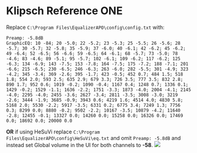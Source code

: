 # Klipsch Reference ONE
Replace `C:\Program Files\EqualizerAPO\config\config.txt` with:
```
Preamp: -5.8dB
GraphicEQ: 10 -84; 20 -5.0; 22 -5.2; 23 -5.3; 25 -5.5; 26 -5.6; 28 -5.7; 30 -5.7; 32 -5.8; 35 -5.9; 37 -6.0; 40 -6.1; 42 -6.2; 45 -6.2; 49 -6.4; 52 -6.5; 56 -6.6; 59 -6.5; 64 -6.1; 68 -5.7; 73 -5.0; 78 -4.6; 83 -4.6; 89 -5.1; 95 -5.7; 102 -6.1; 109 -6.2; 117 -6.2; 125 -6.3; 134 -6.9; 143 -7.5; 153 -7.8; 164 -7.5; 175 -7.2; 188 -7.1; 201 -6.6; 215 -6.5; 230 -6.5; 246 -6.3; 263 -6.0; 282 -5.5; 301 -4.9; 323 -4.2; 345 -3.4; 369 -2.6; 395 -1.7; 423 -0.5; 452 0.7; 484 1.5; 518 1.8; 554 2.0; 593 2.5; 635 2.9; 679 3.3; 726 3.5; 777 3.5; 832 2.8; 890 1.7; 952 0.6; 1019 -0.2; 1090 -0.4; 1167 0.4; 1248 0.7; 1336 0.1; 1429 -0.2; 1529 -1.1; 1636 -2.2; 1751 -3.3; 1873 -4.0; 2004 -4.1; 2145 -4.0; 2295 -4.0; 2455 -3.6; 2627 -3.4; 2811 -3.5; 3008 -3.0; 3219 -2.6; 3444 -1.9; 3685 -0.9; 3943 0.6; 4219 1.6; 4514 4.0; 4830 5.8; 5168 2.0; 5530 -2.2; 5917 -3.5; 6331 0.2; 6775 3.4; 7249 1.3; 7756 0.3; 8299 0.0; 8880 -0.2; 9502 -2.2; 10167 -3.5; 10879 -4.2; 11640 -2.8; 12455 -0.1; 13327 0.0; 14260 0.0; 15258 0.0; 16326 0.0; 17469 0.0; 18692 0.0; 20000 0.0
```
**OR** if using HeSuVi replace `C:\Program Files\EqualizerAPO\config\HeSuVi\eq.txt` and omit `Preamp: -5.8dB` and instead set Global volume in the UI for both channels to **-58**.
![](https://raw.githubusercontent.com/jaakkopasanen/AutoEq/master/results/Sonoma%20Model%20One/headphoncecom/onear/Klipsch%20Reference%20ONE/Klipsch%20Reference%20ONE.png)